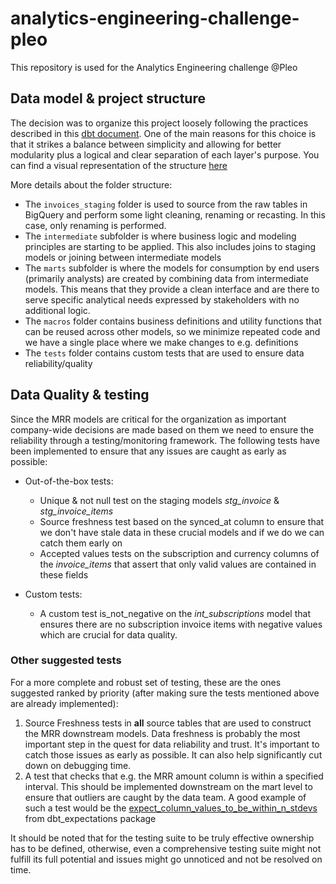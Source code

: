 # analytics-engineering-challenge-pleo

This repository is used for the Analytics Engineering challenge @Pleo

## Data model & project structure

The decision was to organize this project loosely following the practices described in this [dbt document](https://docs.getdbt.com/guides/best-practices/how-we-structure/1-guide-overview). One of the main reasons for this choice is that it strikes a balance between simplicity and allowing for better modularity plus a logical and clear separation of each layer's purpose.
You can find a visual representation of the structure [here](https://tree.nathanfriend.io/?s=(%27oZ!(%27fancyI~fullPath!false~trailGgSlashI~rootDotI)~F!(%27F!%27analytics-engGeCGg-challenge-pleo0README.md0analyseY9busGess_defGitKjalculate_O7TutilityjonvCt_currency7l*X0modelsHGtCmediate27l2BV7VBU7UBTNs_WagGgH*FsB373BL7LBTmarts5sql5ym6sq6ymJ7JBl0seedYsnapshotYteWY%27)~vCsK!%271%27)X%200%5Cn*2H*Gt_subscriZ3T*Wg_N4T*O_5H*8_O_drill_down.64Qcompany_Qmonth.7.sq8cuWomC9macrosHB.ymCerFsourceGinH0*I!trueJ4QpCiodKionL3_itemsNGvoiceOmrrQpC_TlHU4baseVl2_8sWstX*%20Ys0ZptKsj_9*c%01jZYXWVUTQONLKJIHGFCB987654320*)

More details about the folder structure:
- The `invoices_staging` folder is used to source from the raw tables in BigQuery and perform some light cleaning, renaming or recasting. In this case, only renaming is performed.
- The `intermediate` subfolder is where business logic and modeling principles are starting to be applied. This also includes joins to  staging models or joining between intermediate models
- The `marts` subfolder is where the models for consumption by end users (primarily analysts) are created by combining data from intermediate models. This means that they provide a clean interface and are there to serve specific analytical needs expressed by stakeholders with no additional logic.
- The `macros` folder contains business definitions and utility functions that can be reused across other models, so we minimize repeated code and we have a single place where we make changes to e.g. definitions
- The `tests` folder contains custom tests that are used to ensure data reliability/quality

## Data Quality & testing

Since the MRR models are critical for the organization as important company-wide decisions are made based on them we need to ensure the reliability through a testing/monitoring framework. 
The following tests have been implemented to ensure that any issues are caught as early as possible:

- Out-of-the-box tests:
  - Unique & not null test on the staging models *stg_invoice* & *stg_invoice_items*
  - Source freshness test based on the synced_at column to ensure that we don't have stale data in these crucial models and if we do we can catch them early on
  - Accepted values tests on the subscription and currency columns of the *invoice_items* that assert that only valid values are contained in these fields
    
- Custom tests:
  - A custom test is_not_negative on the *int_subscriptions* model that ensures there are no subscription invoice items with negative values which are crucial for data quality.

### Other suggested tests

For a more complete and robust set of testing, these are the ones suggested ranked by priority (after making sure the tests mentioned above are already implemented):
1. Source Freshness tests in **all** source tables that are used to construct the MRR downstream models. Data freshness is probably the most important step in the quest for data reliability and trust. It's important to catch those issues as early as possible. It can also help significantly cut down on debugging time. 
2. A test that checks that e.g. the MRR amount column is within a specified interval. This should be implemented downstream on the mart level to ensure that outliers are caught by the data team. A good example of such a test would be the [expect_column_values_to_be_within_n_stdevs](https://github.com/calogica/dbt-expectations/tree/0.8.5/#expect_column_values_to_be_within_n_stdevs) from dbt_expectations package

It should be noted that for the testing suite to be truly effective ownership has to be defined, otherwise, even a comprehensive testing suite might not fulfill its full potential and issues might go unnoticed and not be resolved on time.

  
